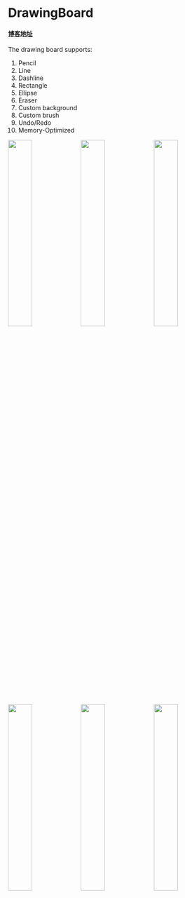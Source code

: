 # DrawingBoard
#### <a href="http://blog.csdn.net/zhangao0086/article/details/43836789" target="_blank">博客地址</a>
 
The drawing board supports:  

1. Pencil
1. Line
1. Dashline
1. Rectangle
1. Ellipse
1. Eraser
1. Custom background
1. Custom brush
1. Undo/Redo
1. Memory-Optimized

<img width=33% src="https://raw.githubusercontent.com/zhangao0086/DrawingBoard/master/preview7.png" /><img width=33% src="https://raw.githubusercontent.com/zhangao0086/DrawingBoard/master/preview2.png" /><img width=33% src="https://raw.githubusercontent.com/zhangao0086/DrawingBoard/master/preview3.png" /><br />
<img width=33% src="https://raw.githubusercontent.com/zhangao0086/DrawingBoard/master/preview4.png" /><img width=33% src="https://raw.githubusercontent.com/zhangao0086/DrawingBoard/master/preview5.png" /><img width=33% src="https://raw.githubusercontent.com/zhangao0086/DrawingBoard/master/preview6.png" />
